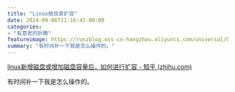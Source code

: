 ```yaml
---
title: "Linux根目录扩容"
date: 2024-09-06T11:16:41-08:00
categories: 
- "有意思的折腾"
featureimage: https://runzblog.oss-cn-hangzhou.aliyuncs.com/universal/background1.jpg
summary: "有时间补一下我是怎么操作的。"
---
```


[linux新增磁盘或增加磁盘容量后，如何进行扩容 - 知乎 (zhihu.com)](https://zhuanlan.zhihu.com/p/602888861)

有时间补一下我是怎么操作的。